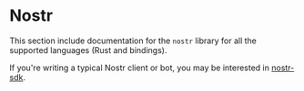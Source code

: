# Nostr

This section include documentation for the `nostr` library for all the supported languages (Rust and bindings).

If you're writing a typical Nostr client or bot, you may be interested in [nostr-sdk](../nostr-sdk/index.md).
